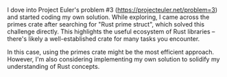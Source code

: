 I dove into Project Euler's problem #3 (https://projecteuler.net/problem=3) and started coding my own solution.  While exploring, I came across the primes crate after searching for "Rust prime struct", which solved this challenge directly. This highlights the useful ecosystem of Rust libraries – there's likely a well-established crate for many tasks you encounter.

In this case, using the primes crate might be the most efficient approach. However, I'm also considering implementing my own solution to solidify my understanding of Rust concepts.
